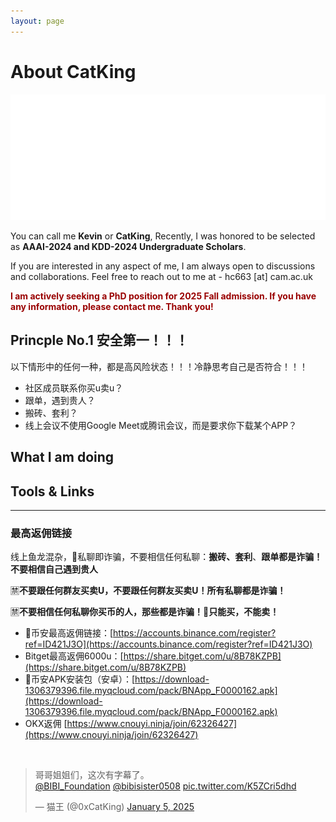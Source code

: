 ```yaml
---
layout: page
---
```


# About CatKing

<img src="images/cover_flag.png" class="floatpic">

You can call me **Kevin** or **CatKing**, Recently, I was honored to be selected as **AAAI-2024 and KDD-2024 Undergraduate Scholars**.<br>

If you are interested in any aspect of me, I am always open to discussions and collaborations. Feel free to reach out to me at - hc663 [at] cam.ac.uk

**<font color="#990000">I am actively seeking a PhD position for 2025 Fall admission. If you have any information, please contact me. Thank you!</font>**

## Princple No.1 安全第一！！！
以下情形中的任何一种，都是高风险状态！！！冷静思考自己是否符合！！！
- 社区成员联系你买u卖u？
- 跟单，遇到贵人？
- 搬砖、套利？
- 线上会议不使用Google Meet或腾讯会议，而是要求你下载某个APP？

## What I am doing

## Tools & Links
---
### 最高返佣链接

线上鱼龙混杂，📢私聊即诈骗，不要相信任何私聊：**搬砖、套利**、**跟单都是诈骗！ 不要相信自己遇到贵人**   

🈲**不要跟任何群友买卖U，不要跟任何群友买卖U！所有私聊都是诈骗！**

🈲**不要相信任何私聊你买币的人，那些都是诈骗！**📢**只能买，不能卖！**

- 🔸币安最高返佣链接：[https://accounts.binance.com/register?ref=ID421J3O](https://accounts.binance.com/register?ref=ID421J3O)
- Bitget最高返佣6000u：[https://share.bitget.com/u/8B78KZPB](https://share.bitget.com/u/8B78KZPB)
- 🎈币安APK安装包（安卓）：[https://download-1306379396.file.myqcloud.com/pack/BNApp_F0000162.apk](https://download-1306379396.file.myqcloud.com/pack/BNApp_F0000162.apk)
- OKX返佣 [https://www.cnouyi.ninja/join/62326427](https://www.cnouyi.ninja/join/62326427)

<br>

<blockquote class="twitter-tweet" data-media-max-width="560"><p lang="zh" dir="ltr">哥哥姐姐们，这次有字幕了。<br> <a href="https://twitter.com/BIBI_Foundation?ref_src=twsrc%5Etfw">@BIBI_Foundation</a> <a href="https://twitter.com/bibisister0508?ref_src=twsrc%5Etfw">@bibisister0508</a> <a href="https://t.co/K5ZCri5dhd">pic.twitter.com/K5ZCri5dhd</a></p>&mdash; 猫王 (@0xCatKing) <a href="https://twitter.com/0xCatKing/status/1875928560726381027?ref_src=twsrc%5Etfw">January 5, 2025</a></blockquote> <script async src="https://platform.twitter.com/widgets.js" charset="utf-8"></script>